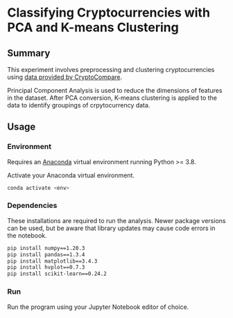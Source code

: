 # Classifying Cryptocurrencies with PCA and K-means Clustering

## Summary

This experiment involves preprocessing and clustering cryptocurrencies using [data provided by CryptoCompare](https://min-api.cryptocompare.com/data/all/coinlist).

Principal Component Analysis is used to reduce the dimensions of features in the dataset. After PCA conversion, K-means clustering is applied to the data to identify groupings of crpytocurrency data.

## Usage

### Environment

Requires an [Anaconda](https://www.anaconda.com/products/distribution) virtual environment running Python >= 3.8.

Activate your Anaconda virtual environment.
```sh
conda activate <env>
```

### Dependencies

These installations are required to run the analysis. Newer package versions can be used, but be aware that library updates may cause code errors in the notebook.

```sh
pip install numpy==1.20.3
pip install pandas==1.3.4
pip install matplotlib==3.4.3
pip install hvplot==0.7.3
pip install scikit-learn==0.24.2
```

### Run

Run the program using your Jupyter Notebook editor of choice.